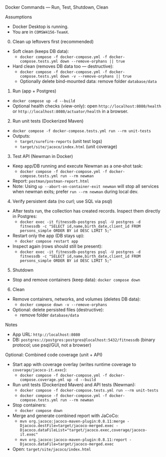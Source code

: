 Docker Commands — Run, Test, Shutdown, Clean

Assumptions
- Docker Desktop is running.
- You are in `COMSW4156-TeamX`.

0) Clean up leftovers first (recommended)
- Soft clean (keeps DB data):
  - `docker compose -f docker-compose.yml -f docker-compose.tests.yml down --remove-orphans || true`
- Hard clean (removes DB data too — destructive):
  - `docker compose -f docker-compose.yml -f docker-compose.tests.yml down -v --remove-orphans || true`
  - Optionally delete bind-mounted data: remove folder `database/data`

1) Run (app + Postgres)
- `docker compose up -d --build`
- Optional health checks (view-only): open `http://localhost:8080/health` or `http://localhost:8080/actuator/health` in a browser.

2) Run unit tests (Dockerized Maven)
- `docker compose -f docker-compose.tests.yml run --rm unit-tests`
- Outputs:
  - `target/surefire-reports` (unit test logs)
  - `target/site/jacoco/index.html` (unit coverage)

3) Test API (Newman in Docker)
- Keep app/DB running and execute Newman as a one‑shot task:
  - `docker compose -f docker-compose.yml -f docker-compose.tests.yml run --rm newman`
- Report: `postman/postman-report.html`
- Note: Using `up --abort-on-container-exit newman` will stop all services when newman exits; prefer `run --rm newman` during local dev.

4) Verify persistent data (no curl; use SQL via psql)
- After tests run, the collection has created records. Inspect them directly in Postgres:
  - `docker exec -it fitnessdb-postgres psql -U postgres -d fitnessdb -c "SELECT id,name,birth_date,client_id FROM persons_simple ORDER BY id DESC LIMIT 5;"`
- Restart only the app (DB stays up):
  - `docker compose restart app`
- Inspect again (rows should still be present):
  - `docker exec -it fitnessdb-postgres psql -U postgres -d fitnessdb -c "SELECT id,name,birth_date,client_id FROM persons_simple ORDER BY id DESC LIMIT 5;"`

5) Shutdown
- Stop and remove containers (keep data): `docker compose down`

6) Clean
- Remove containers, networks, and volumes (deletes DB data):
  - `docker compose down -v --remove-orphans`
- Optional: delete persisted files (destructive):
  - remove folder `database/data`

Notes
- App URL: `http://localhost:8080`
- DB: `postgres://postgres:postgres@localhost:5432/fitnessdb` (binary protocol; use psql/GUI, not a browser)

Optional: Combined code coverage (unit + API)
- Start app with coverage overlay (writes runtime coverage to `coverage/jacoco-it.exec`):
  - `docker compose -f docker-compose.yml -f docker-compose.coverage.yml up -d --build`
- Run unit tests (Dockerized Maven) and API tests (Newman):
  - `docker compose -f docker-compose.tests.yml run --rm unit-tests`
  - `docker compose -f docker-compose.yml -f docker-compose.tests.yml run --rm newman`
- Stop containers:
  - `docker compose down`
- Merge and generate combined report with JaCoCo:
  - `mvn org.jacoco:jacoco-maven-plugin:0.8.11:merge -Djacoco.destFile=target/jacoco-merged.exec -Djacoco.dataFileList="target/jacoco.exec,coverage/jacoco-it.exec"`
  - `mvn org.jacoco:jacoco-maven-plugin:0.8.11:report -Djacoco.dataFile=target/jacoco-merged.exec`
- Open: `target/site/jacoco/index.html`
